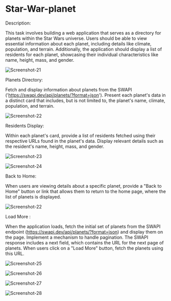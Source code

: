  # Star-War-planet

 Description:

This task involves building a web application that serves as a directory for planets within the Star Wars universe. Users should be able to view essential information about each planet, including details like climate, population, and terrain. Additionally, the application should display a list of residents for each planet, showcasing their individual characteristics like name, height, mass, and gender.


![Screenshot-21](https://github.com/JothipriyaSaravanan/Star-War-planet/assets/155729866/ca16202a-0ed6-46ed-a99e-f8c95e29e19b)



Planets Directory:

Fetch and display information about planets from the SWAPI ('https://swapi.dev/api/planets/?format=json'). Present each planet's data in a distinct card that includes, but is not limited to, the planet's name, climate, population, and terrain.


![Screenshot-22](https://github.com/JothipriyaSaravanan/RegistrationForm/assets/155729866/e8b8cbdd-8f40-4f3a-bc2a-b66a008ac0fa)


Residents Display:

Within each planet's card, provide a list of residents fetched using their respective URLs found in the planet's data. Display relevant details such as the resident's name, height, mass, and gender.


![Screenshot-23](https://github.com/JothipriyaSaravanan/RegistrationForm/assets/155729866/f4ca31cb-4068-4f07-b683-9589f6a51899)


![Screenshot-24](https://github.com/JothipriyaSaravanan/RegistrationForm/assets/155729866/1c87fe5a-99b4-4346-82c6-7a41207de458)


Back to Home:

When users are viewing details about a specific planet, provide a "Back to Home" button or link that allows them to return to the home page, where the list of planets is displayed.


![Screenshot-22](https://github.com/JothipriyaSaravanan/RegistrationForm/assets/155729866/e8b8cbdd-8f40-4f3a-bc2a-b66a008ac0fa)


Load More :

When the application loads, fetch the initial set of planets from the SWAPI endpoint (https://swapi.dev/api/planets/?format=json) and display them on the page.
Implement a mechanism to handle pagination. The SWAPI response includes a next field, which contains the URL for the next page of planets. When users click on a "Load More" button, fetch the  planets using this URL.


![Screenshot-25](https://github.com/JothipriyaSaravanan/RegistrationForm/assets/155729866/9ab5b169-6312-4904-b902-3f2d4ff0a680)


![Screenshot-26](https://github.com/JothipriyaSaravanan/RegistrationForm/assets/155729866/24ed7d73-3335-4880-a91b-34c3cf1a1325)



![Screenshot-27](https://github.com/JothipriyaSaravanan/RegistrationForm/assets/155729866/4ca8b7f2-5ec3-4322-9f4a-4f174878bf7c)


![Screenshot-28](https://github.com/JothipriyaSaravanan/RegistrationForm/assets/155729866/518a1ce0-d750-4eaf-8b91-7ebd60df159d)

